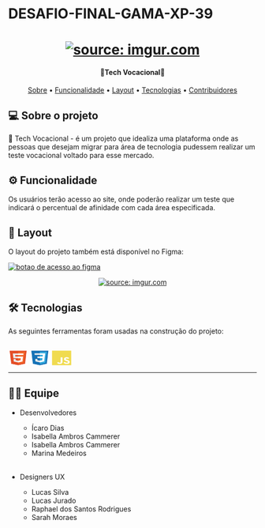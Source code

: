 # DESAFIO-FINAL-GAMA-XP-39

<h1 align="center">
 <a href="https://imgur.com/SEx2iYg"><img src="https://i.imgur.com/SEx2iYg.png?1" title="source: imgur.com" /></a>
</h1>

<h4 align="center"> 
  🚀Tech Vocacional🚀
</h4>

<p align="center">
 <a href="#-sobre-o-projeto">Sobre</a> •
 <a href="-funcionalidade">Funcionalidade</a> •
 <a href="#-layout">Layout</a> •
 <a href="#-tecnologias">Tecnologias</a> • 
 <a href="#-equipe">Contribuidores</a>
</p>


## 💻 Sobre o projeto

🚀 Tech Vocacional - é um projeto que idealiza uma plataforma onde as pessoas que desejam migrar para área de tecnologia pudessem realizar um teste vocacional voltado para esse mercado.


## ⚙️ Funcionalidade

Os usuários terão acesso ao site, onde poderão realizar um teste que indicará o percentual de afinidade com cada área especificada.

## 🎨 Layout 

O layout do projeto também está disponível no Figma:

<a href="https://www.figma.com/proto/j4G7BBZgN5vaf4lcPr8sWI/Desafio-Final?page-id=0%3A1&node-id=36%3A153&viewport=241%2C48%2C0.1&scaling=min-zoom&starting-point-node-id=36%3A153&show-proto-sidebar=1">
  <img alt="botao de acesso ao figma" src="https://img.shields.io/badge/Acessar%20Layout%20-Figma-%2304D361">
</a>

<a href="https://imgur.com/uSJNDt5" style="display: flex; align-items: flex-start; justify-content: center;"><img src="https://i.imgur.com/uSJNDt5.png" title="source: imgur.com" /></a>

## 🛠 Tecnologias

As seguintes ferramentas foram usadas na construção do projeto:
<div style="display: inline_block"><br>
  <img align="center" alt="HTML" height="30" width="40" src="https://raw.githubusercontent.com/devicons/devicon/master/icons/html5/html5-original.svg"/>
  <img align="center" alt="CSS" height="30" width="40" src="https://raw.githubusercontent.com/devicons/devicon/master/icons/css3/css3-original.svg"/> 
  <img align="center" alt="Js" height="30" width="40" src="https://raw.githubusercontent.com/devicons/devicon/master/icons/javascript/javascript-plain.svg"/>
 </div>

---

## 👨‍💻 Equipe

- Desenvolvedores
  - Ícaro Dias
  - Isabella Ambros Cammerer
  - Isabella Ambros Cammerer
  - Marina Medeiros
  
  <br/>
- Designers UX
  - Lucas Silva
  - Lucas Jurado
  - Raphael dos Santos Rodrigues
  - Sarah Moraes

